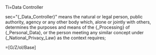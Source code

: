 Ti=Data Controller

sec="{_Data_Controller}" means the natural or legal person, public authority, agency or any other body which, alone or jointly with others, determines the purposes and means of the {_Processing} of {_Personal_Data}, or the person meeting any similar concept under {_National_Privacy_Law} as the context requires;

=[G/Z/ol/Base]
